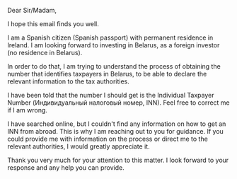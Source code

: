 Dear Sir/Madam,

I hope this email finds you well.

I am a Spanish citizen (Spanish passport) with permanent residence in Ireland. I am looking forward to investing in Belarus, as a foreign investor (no residence in Belarus).

In order to do that, I am trying to understand the process of obtaining the number that identifies taxpayers in Belarus, to be able to declare the relevant information to the tax authorities.

I have been told that the number I should get is the Individual Taxpayer Number (Индивидуальный налоговый номер, INN). Feel free to correct me if I am wrong.

I have searched online, but I couldn't find any information on how to get an INN from abroad. This is why I am reaching out to you for guidance. If you could provide me with information on the process or direct me to the relevant authorities, I would greatly appreciate it.

Thank you very much for your attention to this matter. I look forward to your response and any help you can provide.